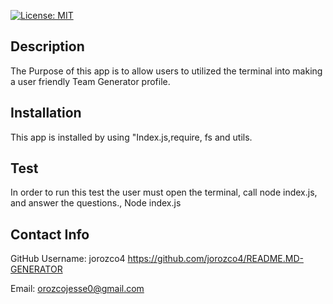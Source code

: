 [![License: MIT](https://img.shields.io/badge/License-MIT-yellow.svg)](https://opensource.org/licenses/MIT)

## Description

The Purpose of this app is to allow users to utilized the terminal into making a user friendly Team Generator profile.

## Installation

This app is installed by using "Index.js,require, fs and utils.

## Test

In order to run this test the user must open the terminal, call node index.js, and answer the questions.,
Node index.js

## Contact Info

GitHub Username: jorozco4
https://github.com/jorozco4/README.MD-GENERATOR

Email: orozcojesse0@gmail.com
